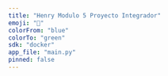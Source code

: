 ```yaml
---
title: "Henry Modulo 5 Proyecto Integrador"
emoji: "🚀"
colorFrom: "blue"
colorTo: "green"
sdk: "docker"
app_file: "main.py"
pinned: false
---
```

